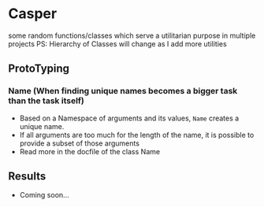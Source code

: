 # Casper
some random functions/classes which serve a utilitarian purpose in multiple projects
PS: Hierarchy of Classes will change as I add more utilities 

## ProtoTyping 
### Name (When finding unique names becomes a bigger task than the task itself)
* Based on a Namespace of arguments and its values, `Name` creates a unique name.
* If all arguments are too much for the length of the name, it is possible to provide a subset of those arguments
* Read more in the docfile of the class Name

## Results
* Coming soon...
